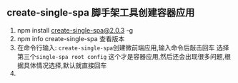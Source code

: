 ## create-single-spa 脚手架工具创建容器应用

1. npm install create-single-spa@2.0.3 -g
2. npm info create-single-spa 查看版本
3. 在命令行输入: `create-single-spa`创建微前端应用,输入命令后敲击回车
   选择第三个`single-spa root config` 这个才是容器应用,然后还会出现很多问题,根据具体情况选择,默认就直接回车
4.
